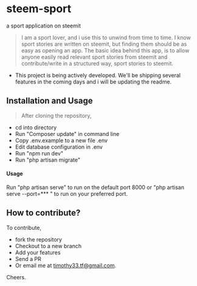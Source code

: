 # steem-sport
a sport application on steemit

> I am a sport lover, and i use this to unwind from time to time. I know sport stories are written on steemit, but finding them should be as easy as opening an app. The basic idea behind this app, is to allow anyone easily read relevant sport stories from steemit and contribute/write in a structured way, sport stories to steemit.

- This project is being actively developed. We'll be shipping several features in the coming days and i will be updating the readme.

## Installation and Usage
> After cloning the repository,

- cd into directory
- Run "Composer update" in command line
- Copy .env.example to a new file .env
- Edit database configuration in .env
- Run "npm run dev"
- Run "php artisan migrate"

#### Usage
Run "php artisan serve" to run on the default port 8000 or "php artisan serve --port=*** " to run on your preferred port.

## How to contribute?
To contribute,

- fork the repository
- Checkout to a new branch
- Add your features
- Send a PR
- Or email me at timothy33.tf@gmail.com.

Cheers.

